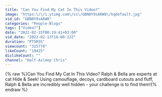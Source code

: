 ```yaml
---
title: "Can You Find My Cat In This Video?"
image: "https:\/\/i.ytimg.com\/vi\/GBN0Y9sA6W8\/hqdefault.jpg"
vid_id: "GBN0Y9sA6W8"
categories: "People-Blogs"
tags: ["Video?"]
date: "2022-02-15T00:19:41+03:00"
vid_date: "2022-02-13T16:00:12Z"
duration: "PT5M3S"
viewcount: "315778"
likeCount: "19425"
dislikeCount: ""
channel: "Half-Asleep Chris"
---
```

{% raw %}Can You Find My Cat In This Video? Ralph &amp; Bella are experts at cat Hide &amp; Seek! Using camouflage, decoys, cardboard cutouts and fluff, Ralph &amp; Bella are incredibly well hidden - your challenge is to find them!{% endraw %}
